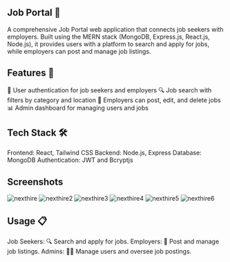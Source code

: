 
## Job Portal 💼
A comprehensive Job Portal web application that connects job seekers with employers. Built using the MERN stack (MongoDB, Express.js, React.js, Node.js), it provides users with a platform to search and apply for jobs, while employers can post and manage job listings.

## Features 🌟
🔑 User authentication for job seekers and employers
🔍 Job search with filters by category and location
📝 Employers can post, edit, and delete jobs
📊 Admin dashboard for managing users and jobs


## Tech Stack 🛠️
Frontend: React, Tailwind CSS
Backend: Node.js, Express
Database: MongoDB
Authentication: JWT and Bcryptjs

## Screenshots
![nexthire](https://github.com/user-attachments/assets/9b22835b-58c3-43ee-82d9-c6a926d3429e)
![nexthire2](https://github.com/user-attachments/assets/b334c2f6-6bb7-47e3-aef5-39c9234e22ce)
![nexthire3](https://github.com/user-attachments/assets/ff8aaec2-08c8-4b42-9fdb-e29dc06221d3)
![nexthire4](https://github.com/user-attachments/assets/312a4312-ab93-4f8a-bc43-4c1f226cc479)
![nexthire5](https://github.com/user-attachments/assets/324cfc2c-cab1-45d0-b091-3b65aaa8a3db)
![nexthire6](https://github.com/user-attachments/assets/1d444c81-bdc8-48e4-ad5d-9e2d19685282)


## Usage 📋
Job Seekers: 🔍 Search and apply for jobs.
Employers: 📝 Post and manage job listings.
Admins: 👨‍💼 Manage users and oversee job postings.

